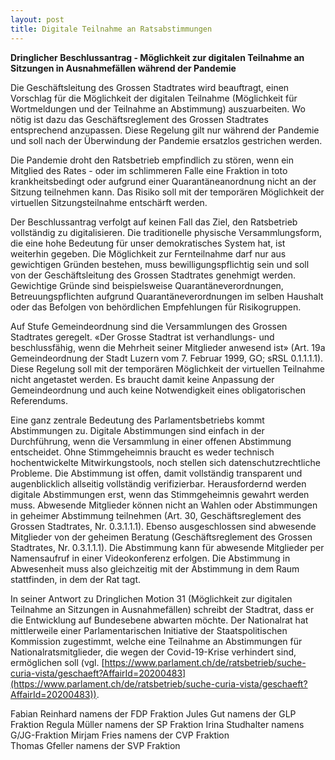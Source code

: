 ```yaml
---
layout: post
title: Digitale Teilnahme an Ratsabstimmungen
---
```


**Dringlicher Beschlussantrag - Möglichkeit zur digitalen Teilnahme an Sitzungen in Ausnahmefällen während der Pandemie**

Die Geschäftsleitung des Grossen Stadtrates wird beauftragt, einen Vorschlag für die Möglichkeit der digitalen Teilnahme (Möglichkeit für Wortmeldungen und der Teilnahme an Abstimmung) auszuarbeiten. Wo nötig ist dazu das Geschäftsreglement des Grossen Stadtrates entsprechend anzupassen. Diese Regelung gilt nur während der Pandemie und soll nach der Überwindung der Pandemie ersatzlos gestrichen werden.

Die Pandemie droht den Ratsbetrieb empfindlich zu stören, wenn ein Mitglied des Rates - oder im schlimmeren Falle eine Fraktion in toto krankheitsbedingt oder aufgrund einer Quarantäneanordnung nicht an der Sitzung teilnehmen kann. Das Risiko soll mit der temporären Möglichkeit der virtuellen Sitzungsteilnahme entschärft werden.

Der Beschlussantrag verfolgt auf keinen Fall das Ziel, den Ratsbetrieb vollständig zu digitalisieren. Die traditionelle physische Versammlungsform, die eine hohe Bedeutung für unser demokratisches System hat, ist weiterhin gegeben. Die Möglichkeit zur Fernteilnahme darf nur aus gewichtigen Gründen bestehen, muss bewilligungspflichtig sein und soll von der Geschäftsleitung des Grossen Stadtrates genehmigt werden. Gewichtige Gründe sind beispielsweise Quarantäneverordnungen, Betreuungspflichten aufgrund Quarantäneverordnungen im selben Haushalt oder das Befolgen von behördlichen Empfehlungen für Risikogruppen.

Auf Stufe Gemeindeordnung sind die Versammlungen des Grossen Stadtrates geregelt. «Der Grosse Stadtrat ist verhandlungs- und beschlussfähig, wenn die Mehrheit seiner Mitglieder anwesend ist» (Art. 19a Gemeindeordnung der Stadt Luzern vom 7. Februar 1999, GO; sRSL 0.1.1.1.1). Diese Regelung soll mit der temporären Möglichkeit der virtuellen Teilnahme nicht angetastet werden. Es braucht damit keine Anpassung der Gemeindeordnung und auch keine Notwendigkeit eines obligatorischen Referendums.

Eine ganz zentrale Bedeutung des Parlamentsbetriebs kommt Abstimmungen zu. Digitale Abstimmungen sind einfach in der Durchführung, wenn die Versammlung in einer offenen Abstimmung entscheidet. Ohne Stimmgeheimnis braucht es weder technisch hochentwickelte Mitwirkungstools, noch stellen sich datenschutzrechtliche Probleme. Die Abstimmung ist offen, damit vollständig transparent und augenblicklich allseitig vollständig verifizierbar. Herausfordernd werden digitale Abstimmungen erst, wenn das Stimmgeheimnis gewahrt werden muss. Abwesende Mitglieder können nicht an Wahlen oder Abstimmungen in geheimer Abstimmung teilnehmen (Art. 30, Geschäftsreglement des Grossen Stadtrates, Nr. 0.3.1.1.1). Ebenso ausgeschlossen sind abwesende Mitglieder von der geheimen Beratung (Geschäftsreglement des Grossen Stadtrates, Nr. 0.3.1.1.1). Die Abstimmung kann für abwesende Mitglieder per Namensaufruf in einer Videokonferenz erfolgen. Die Abstimmung in Abwesenheit muss also gleichzeitig mit der Abstimmung in dem Raum stattfinden, in dem der Rat tagt.

In seiner Antwort zu Dringlichen Motion 31 (Möglichkeit zur digitalen Teilnahme an Sitzungen in Ausnahmefällen) schreibt der Stadtrat, dass er die Entwicklung auf Bundesebene abwarten möchte. Der Nationalrat hat mittlerweile einer Parlamentarischen Initiative der Staatspolitischen Kommission zugestimmt, welche eine Teilnahme an Abstimmungen für Nationalratsmitglieder, die wegen der Covid-19-Krise verhindert sind, ermöglichen soll (vgl. [https://www.parlament.ch/de/ratsbetrieb/suche-curia-vista/geschaeft?AffairId=20200483](https://www.parlament.ch/de/ratsbetrieb/suche-curia-vista/geschaeft?AffairId=20200483)).

Fabian Reinhard namens der FDP Fraktion
Jules Gut namens der GLP Fraktion
Regula Müller namens der SP Fraktion
Irina Studhalter namens G/JG-Fraktion
Mirjam Fries namens der CVP Fraktion	
Thomas Gfeller namens der SVP Fraktion

